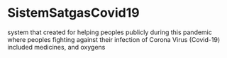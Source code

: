 # SistemSatgasCovid19
system that created for helping peoples publicly during this pandemic where peoples fighting against their infection of Corona Virus (Covid-19) included medicines, and oxygens
